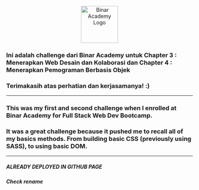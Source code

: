<p align="center"><img src="https://global-uploads.webflow.com/6100d0111a4ed76bc1b9fd54/616fd70b2be60a72b46f2da3_logo_7b6caab85699ca72e06917e9bad7512c.png" alt="Binar Academy Logo" width="100"/></p>

### Ini adalah challenge dari Binar Academy untuk Chapter 3 : Menerapkan Web Desain dan Kolaborasi dan Chapter 4 : Menerapkan Pemograman Berbasis Objek

### Terimakasih atas perhatian dan kerjasamanya! :)

---

### This was my first and second challenge when I enrolled at Binar Academy for Full Stack Web Dev Bootcamp.

### It was a great challenge because it pushed me to recall all of my basics methods. From building basic CSS (previously using SASS), to using basic DOM.

---

##### ALREADY DEPLOYED IN GITHUB PAGE

##### Check rename
